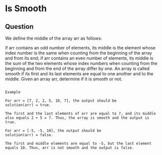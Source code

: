 # Is Smooth

## Question

We define the middle of the array arr as follows:

if arr contains an odd number of elements, its middle is the element whose index number is the same when counting from the beginning of the array and from its end;
if arr contains an even number of elements, its middle is the sum of the two elements whose index numbers when counting from the beginning and from the end of the array differ by one.
An array is called smooth if its first and its last elements are equal to one another and to the middle. Given an array arr, determine if it is smooth or not.
```

Example

For arr = [7, 2, 2, 5, 10, 7], the output should be
solution(arr) = true.

The first and the last elements of arr are equal to 7, and its middle also equals 2 + 5 = 7. Thus, the array is smooth and the output is true.

For arr = [-5, -5, 10], the output should be
solution(arr) = false.

The first and middle elements are equal to -5, but the last element equals 10. Thus, arr is not smooth and the output is false.
```
